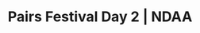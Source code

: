 ---
layout: match
title: Pairs Festival Day 2 | NDAA
keywords: NDAA, norwich & district anglers association, norwich & district anglers, norwich and district angling, norwich & district, matches, fishing match, match result, pairs festival, ndaa pairs festival, ndaa pairs festival day 1, ndaa pairs festival 1
match-period: days
match-type: pairs
sections:
  # - title: Match Information
  #   hash: match-info
  #   css-class: match-info
  #   paragraphs:
  #     - hdr:
  #       img:
  #       sentences:
  #         - txt: <strong>Note</strong> there is NO need to alternate between Zone A & B over the 2 days.
  #         - txt: Once both anglers have drawn please complete a pairs sheet and return to Tony BEFORE leaving the draw.
  #         - txt: Results across both days will be declared at the Match HQ.
  - title: Match Result
    hash: match-result
    paragraphs:
      - hdr:
        img:
        sentences:
          - txt: Day 2 Pairs prizes decided by weight (result shown above).
          - txt: Pairs Festival decided by sections points.
          - txt: Final placings ranked by section points shown below.
  - title: 
    hash:
    css-class: table-container
    paragraphs:
      - result-file: pairs-d2
---